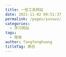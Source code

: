 ```yaml
---
title: 一些工具网站
date: 2021-11-02 09:51:37
permalink: /pages/yxxxwz/
categories: 
  - 学习网站
tags: 
  - 常用
author: fangfenghuang
titleTag: 原创
---
```


